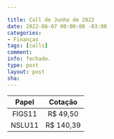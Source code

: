```yaml
---

title: Call de Junho de 2022
date: 2022-06-07 00:00:00 -03:00
categories:
- Finanças
tags: [calls]
comment: 
info: fechado.
type: post
layout: post
sha: 
---
```


| **Papel** | **Cotação** |
|:---------:|:-----------:|
| FIGS11 | R$ 49,50 |
| NSLU11 | R$ 140,39 |